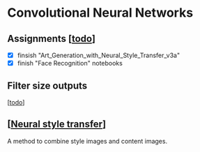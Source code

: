 ---
---

# Convolutional Neural Networks

## Assignments [[todo]]

* [x] finsish "Art_Generation_with_Neural_Style_Transfer_v3a"
* [x] finish "Face Recognition" notebooks

## Filter size outputs

[[todo]]

## [[Neural style transfer]]

A method to combine style images and content images.

[//begin]: # "Autogenerated link references for markdown compatibility"
[todo]: todo "Todo"
[todo]: todo "Todo"
[Neural style transfer]: neural-style-transfer "Neural Style Transfer"
[//end]: # "Autogenerated link references"
